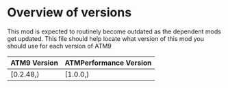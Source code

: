 # Overview of versions

This mod is expected to routinely become outdated as the dependent mods 
get updated. This file should help locate what version of this mod you 
should use for each version of ATM9

| ATM9 Version | ATMPerformance Version |
|--------------|------------------------|
| [0.2.48,)    | [1.0.0,)               |  